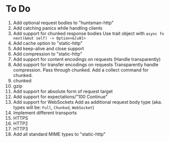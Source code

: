 # To Do
 1. Add optional request bodies to "huntsman-http"
 2. Add catching panics while handling clients
 3. Add support for chunked response bodies
     Use trait object with `async fn next(&mut self) -> Option<&[u8]>`
 4. Add cache option to "static-http"
 5. Add keep-alive and close support
 6. Add compression to "static-http"
 7. Add support for content encodings on requests (Handle transparently)
 8. Add support for transfer encodings on requests
    Transparently handle compression. Pass through chunked. Add a collect command for chunked.
   1. chunked
   2. gzip
 9. Add support for absolute form of request target
 10. Add support for expectations/"100 Continue"
 11. Add support for WebSockets
     Add as additional request body type (aka. types will be: `Full`, `Chunked`, `WebSocket`)
 12. Implement different transports
   1. HTTPS
   2. HTTP2
   3. HTTP3
 13. Add all standard MIME types to "static-http"